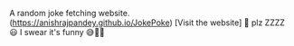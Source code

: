 A random joke fetching website. <br>
(https://anishrajpandey.github.io/JokePoke) [Visit the website]
👋 plz ZZZZ 😃
I swear it's funny 😅🤣🤣
